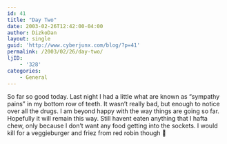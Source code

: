 ```yaml
---
id: 41
title: "Day Two"
date: 2003-02-26T12:42:00-04:00
author: DizkoDan
layout: single
guid: 'http://www.cyberjunx.com/blog/?p=41'
permalink: /2003/02/26/day-two/
ljID:
    - '328'
categories:
    - General
---
```


So far so good today. Last night I had a little what are known as “sympathy pains” in my bottom row of teeth. It wasn’t really bad, but enough to notice over all the drugs. I am beyond happy with the way things are going so far. Hopefully it will remain this way. Still havent eaten anything that I hafta chew, only because I don’t want any food getting into the sockets. I would kill for a veggieburger and friez from red robin though 🙂